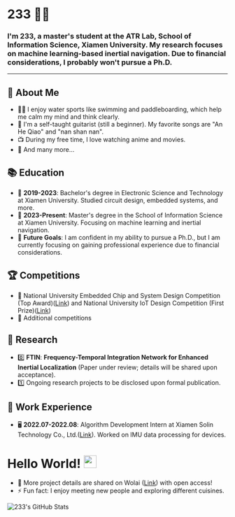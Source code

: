 # 233 👨‍💻
### I'm 233, a master's student at the ATR Lab, School of Information Science, Xiamen University. My research focuses on machine learning-based inertial navigation. Due to financial considerations, I probably won't pursue a Ph.D.

---

## 🧐 About Me
- 🏊‍♀️ I enjoy water sports like swimming and paddleboarding, which help me calm my mind and think clearly.
- 🎸 I'm a self-taught guitarist (still a beginner). My favorite songs are "An He Qiao" and "nan shan nan".
- 📺 During my free time, I love watching anime and movies.
- 👯 And many more...

## 📚 Education
- 📗 **2019-2023**: Bachelor's degree in Electronic Science and Technology at Xiamen University. Studied circuit design, embedded systems, and more.
- 📘 **2023-Present**: Master's degree in the School of Information Science at Xiamen University. Focusing on machine learning and inertial navigation.
- 📙 **Future Goals**: I am confident in my ability to pursue a Ph.D., but I am currently focusing on gaining professional experience due to financial considerations.

## 🏆 Competitions
- 🥇 National University Embedded Chip and System Design Competition (Top Award)([Link](http://www.socchina.net/home?trackType=2)) and National University IoT Design Competition (First Prize)([Link](https://iot.sjtu.edu.cn/Default.aspx))
- 🏅 Additional competitions

## 🔬 Research
- 0️⃣ **FTIN**: **Frequency-Temporal Integration Network for Enhanced Inertial Localization** (Paper under review; details will be shared upon acceptance).
- 1️⃣ Ongoing research projects to be disclosed upon formal publication.

## 💼 Work Experience
- 🖥 **2022.07-2022.08**: Algorithm Development Intern at Xiamen Solin Technology Co., Ltd.([Link](https://www.solex-group.com/)). Worked on IMU data processing for devices.

# Hello World! <img src="https://github.com/TheDudeThatCode/TheDudeThatCode/blob/master/Assets/Hi.gif" width="29px">

- 💬 More project details are shared on Wolai ([Link](https://www.wolai.com/nQ1geaWohw1TourtRFLABF)) with open access!
- ⚡ Fun fact: I enjoy meeting new people and exploring different cuisines.

![233's GitHub Stats](https://github-readme-stats.vercel.app/api?username=BUG423&show_icons=true)
